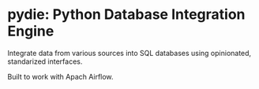 # pydie: Python Database Integration Engine

Integrate data from various sources into SQL databases using opinionated, standarized interfaces.

Built to work with Apach Airflow.
